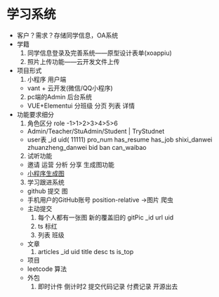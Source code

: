 # 学习系统
- 客户？需求？存储同学信息，OA系统
- 学籍
    1. 同学信息登录及完善系统——原型设计表单(xoappiu)
    2. 照片上传功能——云开发文件上传
- 项目形式
    1. 小程序 用户端
    - vant + 云开发(微信/QQ小程序)
    2. pc端的Admin 后台系统
    - VUE+Elementui 分班级 分页 列表 详情
- 功能要求细分
    1. 角色区分 role -1>1>2>3>4>5>6
    - Admin/Teacher/StuAdmin/Student | TryStudnet
    - user表 _id uid( 11111) pro_num has_resume has_job shixi_danwei zhuanzheng_danwei bid ban
    can_waibao
    2. 试听功能
    - 邀请 运营 分析 分享 生成图功能
    - [小程序生成图](https://juejin.im/post/6844903663840788493)
    3. 学习跟进系统
    - github 提交 图
    - 手机用户的GitHub账号 position-relative ->图片 爬虫
    - 主动提交 
        1. 每个人都有一张图 新的覆盖旧的 gitPic _id url uid
        2. ts 标红
        3. 列表 班级
    - 文章
        1. articles _id uid title desc ts is_top
    - 项目
    - leetcode 算法
    - 外包
        1. 即时计件 倒计时2 提交代码记录 付费记录 开源出去